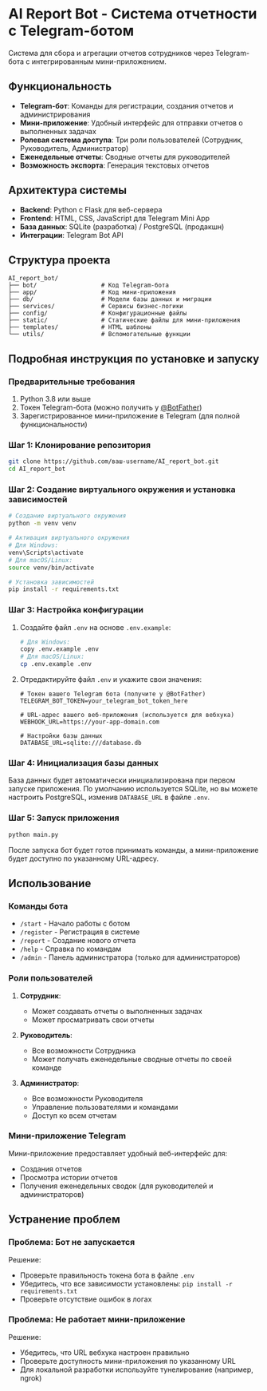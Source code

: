 # AI Report Bot - Система отчетности с Telegram-ботом

Система для сбора и агрегации отчетов сотрудников через Telegram-бота с интегрированным мини-приложением.

## Функциональность

- **Telegram-бот**: Команды для регистрации, создания отчетов и администрирования
- **Мини-приложение**: Удобный интерфейс для отправки отчетов о выполненных задачах
- **Ролевая система доступа**: Три роли пользователей (Сотрудник, Руководитель, Администратор)
- **Еженедельные отчеты**: Сводные отчеты для руководителей
- **Возможность экспорта**: Генерация текстовых отчетов

## Архитектура системы

- **Backend**: Python с Flask для веб-сервера
- **Frontend**: HTML, CSS, JavaScript для Telegram Mini App
- **База данных**: SQLite (разработка) / PostgreSQL (продакшн)
- **Интеграции**: Telegram Bot API

## Структура проекта

```
AI_report_bot/
├── bot/                  # Код Telegram-бота
├── app/                  # Код мини-приложения
├── db/                   # Модели базы данных и миграции
├── services/             # Сервисы бизнес-логики
├── config/               # Конфигурационные файлы
├── static/               # Статические файлы для мини-приложения
├── templates/            # HTML шаблоны
└── utils/                # Вспомогательные функции
```

## Подробная инструкция по установке и запуску

### Предварительные требования

1. Python 3.8 или выше
2. Токен Telegram-бота (можно получить у [@BotFather](https://t.me/BotFather))
3. Зарегистрированное мини-приложение в Telegram (для полной функциональности)

### Шаг 1: Клонирование репозитория

```bash
git clone https://github.com/ваш-username/AI_report_bot.git
cd AI_report_bot
```

### Шаг 2: Создание виртуального окружения и установка зависимостей

```bash
# Создание виртуального окружения
python -m venv venv

# Активация виртуального окружения
# Для Windows:
venv\Scripts\activate
# Для macOS/Linux:
source venv/bin/activate

# Установка зависимостей
pip install -r requirements.txt
```

### Шаг 3: Настройка конфигурации

1. Создайте файл `.env` на основе `.env.example`:
   ```bash
   # Для Windows:
   copy .env.example .env
   # Для macOS/Linux:
   cp .env.example .env
   ```

2. Отредактируйте файл `.env` и укажите свои значения:
   ```
   # Токен вашего Telegram бота (получите у @BotFather)
   TELEGRAM_BOT_TOKEN=your_telegram_bot_token_here

   # URL-адрес вашего веб-приложения (используется для вебхука)
   WEBHOOK_URL=https://your-app-domain.com

   # Настройки базы данных
   DATABASE_URL=sqlite:///database.db
   ```

### Шаг 4: Инициализация базы данных

База данных будет автоматически инициализирована при первом запуске приложения. По умолчанию используется SQLite, но вы можете настроить PostgreSQL, изменив `DATABASE_URL` в файле `.env`.

### Шаг 5: Запуск приложения

```bash
python main.py
```

После запуска бот будет готов принимать команды, а мини-приложение будет доступно по указанному URL-адресу.

## Использование

### Команды бота

- `/start` - Начало работы с ботом
- `/register` - Регистрация в системе
- `/report` - Создание нового отчета
- `/help` - Справка по командам
- `/admin` - Панель администратора (только для администраторов)

### Роли пользователей

1. **Сотрудник**:
   - Может создавать отчеты о выполненных задачах
   - Может просматривать свои отчеты

2. **Руководитель**:
   - Все возможности Сотрудника
   - Может получать еженедельные сводные отчеты по своей команде

3. **Администратор**:
   - Все возможности Руководителя
   - Управление пользователями и командами
   - Доступ ко всем отчетам

### Мини-приложение Telegram

Мини-приложение предоставляет удобный веб-интерфейс для:
- Создания отчетов
- Просмотра истории отчетов
- Получения еженедельных сводок (для руководителей и администраторов)

## Устранение проблем

### Проблема: Бот не запускается

Решение:
- Проверьте правильность токена бота в файле `.env`
- Убедитесь, что все зависимости установлены: `pip install -r requirements.txt`
- Проверьте отсутствие ошибок в логах

### Проблема: Не работает мини-приложение

Решение:
- Убедитесь, что URL вебхука настроен правильно
- Проверьте доступность мини-приложения по указанному URL
- Для локальной разработки используйте тунелирование (например, ngrok)